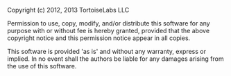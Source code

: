 Copyright (c) 2012, 2013 TortoiseLabs LLC

Permission to use, copy, modify, and/or distribute this software for any
purpose with or without fee is hereby granted, provided that the above
copyright notice and this permission notice appear in all copies.

This software is provided 'as is' and without any warranty, express or
implied. In no event shall the authors be liable for any damages arising
from the use of this software.

